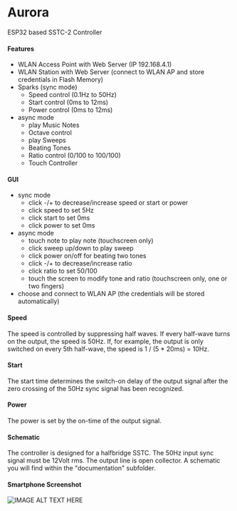 # Aurora
ESP32 based SSTC-2 Controller
#### Features
* WLAN Access Point with Web Server (IP 192.168.4.1)
* WLAN Station with Web Server (connect to WLAN AP and store credentials in Flash Memory)
* Sparks (sync mode)
  * Speed control (0.1Hz to 50Hz)
  * Start control (0ms to 12ms)
  * Power control (0ms to 12ms)
* async mode
  * play Music Notes
  * Octave control
  * play Sweeps
  * Beating Tones
  * Ratio control (0/100 to 100/100)
  * Touch Controller

#### GUI
* sync mode
  * click -/+ to decrease/increase speed or start or power
  * click speed to set 5Hz
  * click start to set 0ms
  * click power to set 0ms
* async mode
  * touch note to play note (touchscreen only)
  * click sweep up/down to play sweep
  * click power on/off for beating two tones
  * click -/+ to decrease/increase ratio
  * click ratio to set 50/100
  * touch the screen to modify tone and ratio (touchscreen only, one or two fingers)
* choose and connect to WLAN AP (the credentials will be stored automatically)

#### Speed
The speed is controlled by suppressing half waves. If every half-wave turns on the output, the speed is 50Hz. If, for example, the output is only switched on every 5th half-wave, the speed is 1 / (5 * 20ms) = 10Hz.
#### Start
The start time determines the switch-on delay of the output signal after the zero crossing of the 50Hz sync signal has been recognized.
#### Power
The power is set by the on-time of the output signal.
#### Schematic
The controller is designed for a halfbridge SSTC. The 50Hz input sync signal must be 12Volt rms. The output line is open collector. A schematic you will find within the "documentation" subfolder.
#### Smartphone Screenshot
![IMAGE ALT TEXT HERE](https://www.dorstel.de/github/Aurora_v1.5.png)
